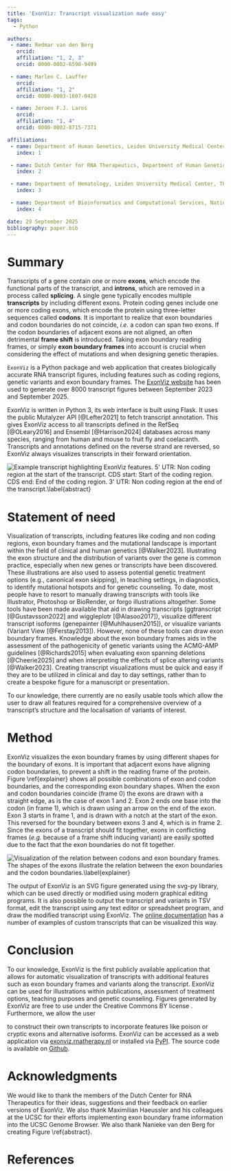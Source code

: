```yaml
---
title: 'ExonViz: Transcript visualization made easy'
tags:
  - Python

authors:
 - name: Redmar van den Berg
   orcid:
   affiliation: "1, 2, 3"
   orcid: 0000-0002-6590-9499

 - name: Marlen C. Lauffer
   orcid:
   affiliation: "1, 2"
   orcid: 0000-0003-1607-0428

 - name: Jeroen F.J. Laros
   orcid:
   affiliation: "1, 4"
   orcid: 0000-0002-8715-7371

affiliations:
 - name: Department of Human Genetics, Leiden University Medical Center, The Netherlands
   index: 1

 - name: Dutch Center for RNA Therapeutics, Department of Human Genetics, Leiden University Medical Center, The Netherlands
   index: 2

 - name: Department of Hematology, Leiden University Medical Center, The Netherlands
   index: 3

 - name: Department of Bioinformatics and Computational Services, National Institute of Public Health and the Environment, The Netherlands
   index: 4

date: 29 September 2025
bibliography: paper.bib
---
```


# Summary
Transcripts of a gene contain one or more **exons**, which encode the
functional parts of the transcript, and **introns**, which are removed in a
process called **splicing**. A single gene typically encodes multiple
**transcripts** by including different exons. Protein coding genes include one
or more coding exons, which encode the protein using three-letter sequences
called **codons**. It is important to realize that exon boundaries and codon
boundaries do not coincide, *i.e.* a codon can span two exons. If the codon
boundaries of adjacent exons are not aligned, an often detrimental **frame
shift** is introduced. Taking exon boundary reading frames, or simply
**exon boundary frames** into account is crucial when considering the effect of
mutations and when designing genetic therapies.

`ExonViz` is a Python package and web application that creates biologically
accurate RNA transcript figures, including features such as coding regions,
genetic variants and exon boundary frames. The [ExonViz
website](https://exonviz.rnatherapy.nl) has been used to generate over 8000
transcript figures between September 2023 and September 2025.

ExonViz is written in Python 3, its web interface is built using Flask. It uses
the public Mutalyzer API [@Lefter2021] to fetch transcript annotation. This
gives ExonViz access to all transcripts defined in the RefSeq [@OLeary2016] and
Ensembl [@Harrison2024] databases across many species, ranging from human and
mouse to fruit fly and coelacanth. Transcripts and annotations defined on the
reverse strand are reversed, so ExonViz always visualizes transcripts in their
forward orientation.

<!-- JL: Comments on Figure 1.
- Can we also include straight edges (e.g., joining exon 1 and 2)?
- Can we replace the text above the exon boundaries by:
  ---
  **Exon boundary frames**
  Reading frames are indicated by **notches**, **arrows** and **straight** edges.
  ---
-->
![Example transcript highlighting ExonViz features. **5' UTR**: Non coding
region at the start of the transcript. **CDS start**: Start of the coding
region. **CDS end**: End of the coding region. **3' UTR**: Non coding region at
the end of the transcript.\label{abstract}](docs/figures/abstract.svg)

# Statement of need
Visualization of transcripts, including features like coding and non coding
regions, exon boundary frames and the mutational landscape is important within
the field of clinical and human genetics [@Walker2023]. Illustrating the exon
structure and the distribution of variants over the gene is common practice,
especially when new genes or transcripts have been discovered. These
illustrations are also used to assess potential genetic treatment options
(e.g., canonical exon skipping), in teaching settings, in diagnostics, to
identify mutational hotspots and for genetic counseling. To date, most people
have to resort to manually drawing transcripts with tools like Illustrator,
Photoshop or BioRender, or forgo illustrations altogether. Some tools have been
made available that aid in drawing transcripts (ggtranscript [@Gustavsson2022]
and wiggleplotr [@Alasoo2017]), visualize different transcript isoforms
(genepainter [@Muhlhausen2015]), or visualize variants (Variant View
[@Ferstay2013]). However, none of these tools can draw exon boundary
frames. Knowledge about the exon boundary frames aids in the assessment of the
pathogenicity of genetic variants using the ACMG-AMP guidelines [@Richards2015]
when evaluating exon spanning deletions [@Cheerie2025] and when interpreting
the effects of splice altering variants [@Walker2023]. Creating transcript
visualizations must be quick and easy if they are to be utilized in clinical
and day to day settings, rather than to create a bespoke figure for a
manuscript or presentation.

To our knowledge, there currently are no easily usable tools which allow the
user to draw all features required for a comprehensive overview of a
transcript’s structure and the localisation of variants of interest.

# Method
ExonViz visualizes the exon boundary frames by using different shapes for the
boundary of exons. It is important that adjacent exons have aligning
codon boundaries, to prevent a shift in the reading frame of the protein.
Figure \ref{explainer} shows all possible combinations of exon and codon
boundaries, and the corresponding exon boundary shapes. When the exon and codon
boundaries coincide (frame 0) the exons are drawn with a straight edge, as is
the case of exon 1 and 2. Exon 2 ends one base into the codon (in frame 1),
which is drawn using an arrow on the end of the exon. Exon 3 starts in frame 1,
and is drawn with a notch at the start of the exon. This reversed for the
boundary between exons 3 and 4, which is in frame 2. Since the exons of a
transcript should fit together, exons in conflicting frames (*e.g.* because of
a frame shift inducing variant) are easily spotted due to the fact that the
exon boundaries do not fit together.

![Visualization of the relation between codons and exon boundary frames. The shapes of
the exons illustrate the relation between the exon boundaries and the codon
boundaries.\label{explainer}](docs/figures/exonviz-explainer.svg)

The output of ExonViz is an SVG figure generated using the svg-py library,
which can be used directly or modified using modern graphical editing programs.
It is also possible to output the transcript and variants in TSV format, edit
the transcript using any text editor or spreadsheet program, and draw the
modified transcript using ExonViz. The [online
documentation](https://exonviz.readthedocs.io/en/latest/examples.html) has a
number of examples of custom transcripts that can be visualized this way.

# Conclusion
To our knowledge, ExonViz is the first publicly available application that
allows for automatic visualization of transcripts with additional features such
as exon boundary frames and variants along the transcript. ExonViz can be used for
illustrations within publications, assessment of treatment options,
teaching purposes and genetic counseling. Figures generated by ExonViz are free
to use under the Creative Commons BY license . Furthermore, we allow the user
<!-- JL: Poison and cryptic exons are not defined. Perhaps mention them in the
main text and add a reference? -->
to construct their own transcripts to incorporate features like poison or
cryptic exons and alternative isoforms. ExonViz can be accessed as a web
application via [exonviz.rnatherapy.nl](https://exonviz.rnatherapy.nl) or
installed via [PyPI](https://pypi.org/project/exonviz/). The source code is
available on [Github](https://github.com/DCRT-LUMC/exonviz).

# Acknowledgments
We would like to thank the members of the Dutch Center for RNA Therapeutics for
their ideas, suggestions and their feedback on earlier versions of ExonViz. We
also thank Maximilian Haeussler and his colleagues at the UCSC for their
efforts implementing exon boundary frame information into the UCSC Genome
Browser. We also thank Nanieke van den Berg for creating Figure \ref{abstract}.

# References
